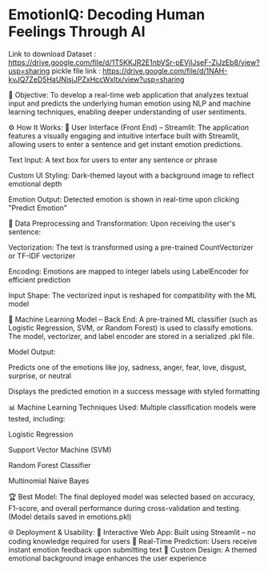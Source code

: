 # EmotionIQ: Decoding Human Feelings Through AI 

Link to download Dataset : https://drive.google.com/file/d/1T5KKJR2E1nbVSr-pEVjIJseF-ZiJzEb8/view?usp=sharing
pickle file link : https://drive.google.com/file/d/1NAH-kvJQ7ZeD5HaUNisjJPZxHccWxltx/view?usp=sharing

📌 Objective:
To develop a real-time web application that analyzes textual input and predicts the underlying human emotion using NLP and machine learning techniques, enabling deeper understanding of user sentiments.

⚙ How It Works:
🔹 User Interface (Front End) – Streamlit:
The application features a visually engaging and intuitive interface built with Streamlit, allowing users to enter a sentence and get instant emotion predictions.

Text Input: A text box for users to enter any sentence or phrase

Custom UI Styling: Dark-themed layout with a background image to reflect emotional depth

Emotion Output: Detected emotion is shown in real-time upon clicking "Predict Emotion"

🔹 Data Preprocessing and Transformation:
Upon receiving the user's sentence:

Vectorization: The text is transformed using a pre-trained CountVectorizer or TF-IDF vectorizer

Encoding: Emotions are mapped to integer labels using LabelEncoder for efficient prediction

Input Shape: The vectorized input is reshaped for compatibility with the ML model

🧠 Machine Learning Model – Back End:
A pre-trained ML classifier (such as Logistic Regression, SVM, or Random Forest) is used to classify emotions. The model, vectorizer, and label encoder are stored in a serialized .pkl file.

Model Output:

Predicts one of the emotions like joy, sadness, anger, fear, love, disgust, surprise, or neutral

Displays the predicted emotion in a success message with styled formatting

📊 Machine Learning Techniques Used:
Multiple classification models were tested, including:

Logistic Regression

Support Vector Machine (SVM)

Random Forest Classifier

Multinomial Naive Bayes

🏆 Best Model:
The final deployed model was selected based on accuracy, F1-score, and overall performance during cross-validation and testing. (Model details saved in emotions.pkl)

🌐 Deployment & Usability:
🔹 Interactive Web App: Built using Streamlit – no coding knowledge required for users
🔹 Real-Time Prediction: Users receive instant emotion feedback upon submitting text
🔹 Custom Design: A themed emotional background image enhances the user experience


